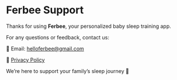 # Ferbee Support

Thanks for using **Ferbee**, your personalized baby sleep training app.

For any questions or feedback, contact us:

📧 Email: [helloferbee@gmail.com](mailto:helloferbee@gmail.com)

📜 [Privacy Policy](https://smile2git.github.io/ferbee-privacy-policy/)

We’re here to support your family’s sleep journey 💛

